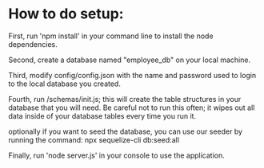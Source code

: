 # How to do setup:

First, run 'npm install' in your command line to install the node dependencies.

Second, create a database named "employee_db" on your local machine.

Third, modify config/config.json with the name and password used to login to the local database you created.

Fourth, run /schemas/init.js; this will create the table structures in your database that you will need. Be careful not to run this often; it wipes out all data inside of your database tables every time you run it.

optionally if you want to seed the database, you can use our seeder by running the command:
npx sequelize-cli db:seed:all

Finally, run 'node server.js' in your console to use the application.
